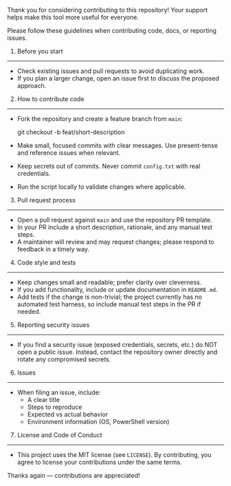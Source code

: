Thank you for considering contributing to this repository! Your support helps make this tool more useful for everyone.

Please follow these guidelines when contributing code, docs, or reporting issues.

1) Before you start
-------------------
- Check existing issues and pull requests to avoid duplicating work.
- If you plan a larger change, open an issue first to discuss the proposed approach.

2) How to contribute code
-------------------------
- Fork the repository and create a feature branch from `main`:

  git checkout -b feat/short-description

- Make small, focused commits with clear messages. Use present-tense and reference issues when relevant.
- Keep secrets out of commits. Never commit `config.txt` with real credentials.
- Run the script locally to validate changes where applicable.

3) Pull request process
-----------------------
- Open a pull request against `main` and use the repository PR template.
- In your PR include a short description, rationale, and any manual test steps.
- A maintainer will review and may request changes; please respond to feedback in a timely way.

4) Code style and tests
-----------------------
- Keep changes small and readable; prefer clarity over cleverness.
- If you add functionality, include or update documentation in `README.md`.
- Add tests if the change is non-trivial; the project currently has no automated test harness, so include manual test steps in the PR if needed.

5) Reporting security issues
---------------------------
- If you find a security issue (exposed credentials, secrets, etc.) do NOT open a public issue. Instead, contact the repository owner directly and rotate any compromised secrets.

6) Issues
---------
- When filing an issue, include:
  - A clear title
  - Steps to reproduce
  - Expected vs actual behavior
  - Environment information (OS, PowerShell version)

7) License and Code of Conduct
------------------------------
- This project uses the MIT license (see `LICENSE`). By contributing, you agree to license your contributions under the same terms.

Thanks again — contributions are appreciated!

